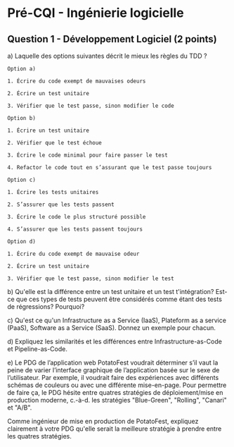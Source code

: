 # Pré-CQI - Ingénierie logicielle

## Question 1 - Développement Logiciel (2 points)

a) Laquelle des options suivantes décrit le mieux les règles du TDD ?

    Option a)

    1. Écrire du code exempt de mauvaises odeurs

    2. Écrire un test unitaire

    3. Vérifier que le test passe, sinon modifier le code

    Option b)

    1. Écrire un test unitaire

    2. Vérifier que le test échoue

    3. Écrire le code minimal pour faire passer le test

    4. Refactor le code tout en s’assurant que le test passe toujours

    Option c)

    1. Écrire les tests unitaires

    2. S’assurer que les tests passent

    3. Écrire le code le plus structuré possible

    4. S’assurer que les tests passent toujours

    Option d)

    1. Écrire du code exempt de mauvaise odeur

    2. Écrire un test unitaire

    3. Vérifier que le test passe, sinon modifier le test

b) Qu'elle est la différence entre un test unitaire et un test t'intégration? Est-ce que ces types de tests peuvent être considérés comme étant des tests de régressions? Pourquoi?

c) Qu'est ce qu'un Infrastructure as a Service (IaaS), Plateform as a service (PaaS), Software as a Service (SaaS). Donnez un exemple pour chacun.

d) Expliquez les similarités et les différences entre Infrastructure-as-Code et Pipeline-as-Code.

e) Le PDG de l’application web PotatoFest voudrait déterminer s’il vaut la peine de varier l’interface graphique de l’application basée sur le sexe de l’utilisateur. Par exemple, il voudrait faire des expériences
avec différents schémas de couleurs ou avec une différente mise-en-page. Pour permettre de faire ça, le
PDG hésite entre quatres stratégies de déploiement/mise en production moderne, c.-à-d. les stratégies "Blue-Green", "Rolling", "Canari" et "A/B".

Comme ingénieur de mise en production de PotatoFest, expliquez clairement à votre PDG
qu'elle serait la meilleure stratégie à prendre entre les quatres stratégies.
